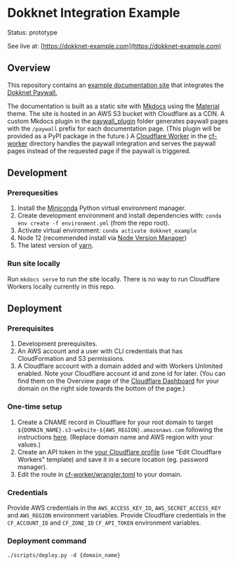# Dokknet Integration Example

Status: prototype

See live at: [https://dokknet-example.com](https://dokknet-example.com)

## Overview

This repository contains an [example documentation site](https://dokknet-example.com) that integrates the [Dokknet Paywall.](https://dokknet.com)

The documentation is built as a static site with [Mkdocs](https://www.mkdocs.org/) using the [Material](https://squidfunk.github.io/mkdocs-material/) theme. 
The site is hosted in an AWS S3 bucket with Cloudflare as a CDN.
A custom Mkdocs plugin in the [paywall_plugin](paywall_plugin) folder generates paywall pages with the `/paywall` prefix for each documentation page. 
 (This plugin will be provided as a PyPI package in the future.)
A [Cloudflare Worker](https://workers.cloudflare.com/) in the [cf-worker](cf-worker) directory handles the paywall integration and serves the paywall pages instead of the requested page if the paywall is triggered.

## Development

### Prerequesities

1. Install the [Miniconda]('https://docs.conda.io/en/latest/miniconda.html') Python virtual environment manager.
1. Create development environment and install dependencies with: `conda env create -f environment.yml` (from the repo root).
1. Activate virtual environment: `conda activate dokknet_example`
1. Node 12 (recommended install via [Node Version Manager](https://github.com/nvm-sh/nvm)) 
1. The latest version of [yarn](https://yarnpkg.com/lang/en/).

### Run site locally

Run `mkdocs serve` to run the site locally. There is no way to run Cloudflare Workers locally currently in this repo.

## Deployment

### Prerequisites

1. Development prerequisites.
1. An AWS account and a user with CLI credentials that has CloudFormation and S3 permissions.
1. A Cloudflare account with a domain added and with Workers Unlimited enabled. Note your Cloudflare account id and zone id for later. (You can find them on the Overview page of the [Cloudflare Dashboard](https://dash.cloudflare.com/) for your domain on the right side towards the bottom of the page.)

### One-time setup

1. Create a CNAME record in Cloudflare for your root domain to target `${DOMAIN_NAME}.s3-website-${AWS_REGION}.amazonaws.com` following the instructions [here](https://support.cloudflare.com/hc/en-us/articles/360019093151-Managing-DNS-records-in-Cloudflare). (Replace domain name and AWS region with your values.)
1. Create an API token in the [your Cloudflare profile](https://dash.cloudflare.com/profile/api-tokens) (use "Edit Cloudflare Workers" template) and save it in a secure location (eg. password manager).
1. Edit the route in [cf-worker/wrangler.toml](cf-worker/wrangler.toml) to your domain.

### Credentials

Provide AWS credentials in the `AWS_ACCESS_KEY_ID`, `AWS_SECRET_ACCESS_KEY` and `AWS_REGION` environment variables.
Provide Cloudflare credentials in the `CF_ACCOUNT_ID` and `CF_ZONE_ID` `CF_API_TOKEN` environment variables.

### Deployment command

`./scripts/deploy.py -d {domain_name}`

